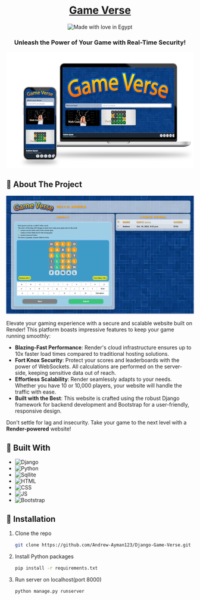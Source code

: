 <div align="center">

  <h1> <a href="https://game-verse.onrender.com/"> Game Verse </a></h1>
  <img src="https://madewithlove.now.sh/eg?heart=true" alt="Made with love in Egypt">
  <h3>  Unleash the Power of Your Game with Real-Time Security!</h3>
  
  <img src="./readme-assets/game-verse-landing.png" alt="logo" height="auto" />


</div>

## :star2: About The Project

<img src="./readme-assets/game-verse-wordle.png" alt="logo" height="auto" />

Elevate your gaming experience with a secure and scalable website built on Render! This platform boasts impressive features to keep your game running smoothly:

-   **Blazing-Fast Performance**: Render's cloud infrastructure ensures up to 10x faster load times compared to traditional hosting solutions.
-   **Fort Knox Security**: Protect your scores and leaderboards with the power of WebSockets. All calculations are performed on the server-side, keeping sensitive data out of reach.
-   **Effortless Scalability**: Render seamlessly adapts to your needs. Whether you have 10 or 10,000 players, your website will handle the traffic with ease.
-   **Built with the Best**: This website is crafted using the robust Django framework for backend development and Bootstrap for a user-friendly, responsive design.

Don't settle for lag and insecurity. Take your game to the next level with a **Render-powered** website!

## :space_invader: Built With

-   ![Django]
-   ![Python]
-   ![Sqllite]
-   ![HTML]
-   ![CSS]
-   ![JS]
-   ![Bootstrap][Bootstrap]

## :toolbox: Installation

1. Clone the repo
    ```sh
    git clone https://github.com/Andrew-Ayman123/Django-Game-Verse.git
    ```
2. Install Python packages
    ```sh
    pip install -r requirements.txt
    ```
3. Run server on localhost(port 8000)
    ```sh
    python manage.py runserver
    ```

[Bootstrap]: https://img.shields.io/badge/Bootstrap-563D7C?style=for-the-badge&logo=bootstrap&logoColor=white
[Python]: https://img.shields.io/badge/Python-3776AB?style=for-the-badge&logo=python&logoColor=white
[HTML]: https://img.shields.io/badge/HTML5-E34F26?style=for-the-badge&logo=html5&logoColor=white
[CSS]: https://img.shields.io/badge/CSS3-1572B6?style=for-the-badge&logo=css3&logoColor=white
[JS]: https://img.shields.io/badge/JavaScript-323330?style=for-the-badge&logo=javascript&logoColor=F7DF1E
[Django]: https://img.shields.io/badge/Django-092E20?style=for-the-badge&logo=django&logoColor=white
[Sqllite]: https://img.shields.io/badge/SQLite-07405E?style=for-the-badge&logo=sqlite&logoColor=white
